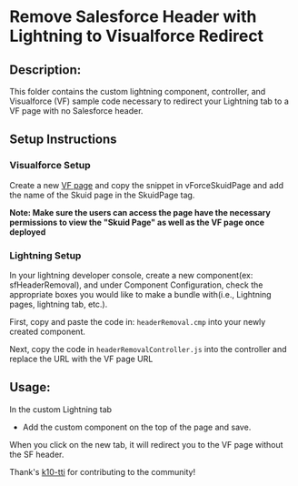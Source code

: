 # Remove Salesforce Header with Lightning to Visualforce Redirect

## Description:
This folder contains the custom lightning component, controller, and Visualforce (VF) sample code necessary to redirect your Lightning tab to a VF page with no Salesforce header. 



## Setup Instructions

### Visualforce Setup
Create a new [VF page](https://developer.salesforce.com/docs/atlas.en-us.pages.meta/pages/pages_quick_start_hello_world.html) and copy the snippet in vForceSkuidPage and add the name of the Skuid page in the SkuidPage tag. 
 
**Note: Make sure the users can access the page have the necessary permissions to view the "Skuid Page" as well as the VF page once deployed**

### Lightning Setup
In your lightning developer console, create a new component(ex: sfHeaderRemoval), and under Component Configuration, check the appropriate boxes you would like to make a bundle with(i.e., Lightning pages, lightning tab, etc.). 

First, copy and paste the code in: `headerRemoval.cmp` into your newly created component. 

Next, copy the code in `headerRemovalController.js` into the controller and replace the URL with the VF page URL
 
## Usage:
In the custom Lightning tab
* Add the custom component on the top of the page and save. 

When you click on the new tab, it will redirect you to the VF page without the SF header. 

Thank's [k10-tti](https://github.com/k10-tti) for contributing to the community! 